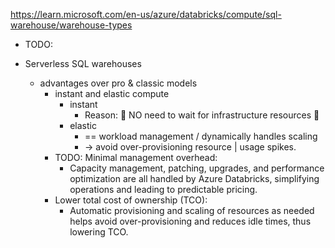 https://learn.microsoft.com/en-us/azure/databricks/compute/sql-warehouse/warehouse-types

* TODO:


* Serverless SQL warehouses
  * advantages over pro & classic models
    * instant and elastic compute
      * instant
        * Reason: 🧠 NO need to wait for infrastructure resources 🧠 
      * elastic
        * == workload management / dynamically handles scaling
        * -> avoid over-provisioning resource  | usage spikes.
    * TODO: Minimal management overhead: 
      * Capacity management, patching, upgrades, and performance optimization are all handled by Azure Databricks, simplifying operations and leading to predictable pricing.
    * Lower total cost of ownership (TCO):
      * Automatic provisioning and scaling of resources as needed helps avoid over-provisioning and reduces idle times, thus lowering TCO.